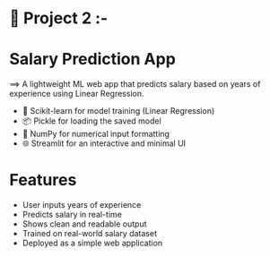 # 💼 Project 2 :-
# Salary Prediction App
  ==> A lightweight ML web app that predicts salary based on years of experience using Linear Regression.

  - 🔗 Scikit-learn for model training (Linear Regression)
  - 📦 Pickle for loading the saved model
  - 🐍 NumPy for numerical input formatting
  - 🌐 Streamlit for an interactive and minimal UI

#  Features
  - User inputs years of experience
  - Predicts salary in real-time
  - Shows clean and readable output
  - Trained on real-world salary dataset
  -  Deployed as a simple web application


